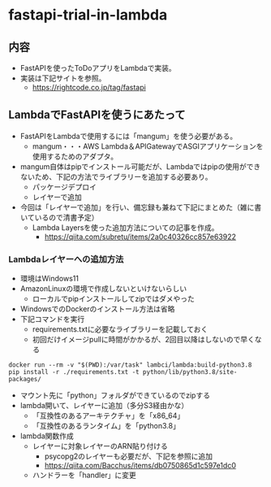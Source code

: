 # fastapi-trial-in-lambda

## 内容

- FastAPIを使ったToDoアプリをLambdaで実装。
- 実装は下記サイトを参照。
  - https://rightcode.co.jp/tag/fastapi

## LambdaでFastAPIを使うにあたって

- FastAPIをLambdaで使用するには「mangum」を使う必要がある。
  - mangum・・・AWS Lambda＆APIGatewayでASGIアプリケーションを使用するためのアダプタ。
- mangum自体はpipでインストール可能だが、Lambdaではpipの使用ができないため、下記の方法でライブラリーを追加する必要あり。
  - パッケージデプロイ
  - レイヤーで追加
- 今回は「レイヤーで追加」を行い、備忘録も兼ねて下記にまとめた（雑に書いているので清書予定）
  - Lambda Layersを使った追加方法についての記事を作成。
    - https://qiita.com/subretu/items/2a0c40326cc857e63922

### Lambdaレイヤーへの追加方法

- 環境はWindows11
- AmazonLinuxの環境で作成しないといけないらしい
  - ローカルでpipインストールしてzipではダメやった
- WindowsでのDockerのインストール方法は省略
- 下記コマンドを実行
  - requirements.txtに必要なライブラリーを記載しておく
  - 初回だけイメージpullに時間がかかるが、2回目以降はしないので早くなる

```docker
docker run --rm -v "$(PWD):/var/task" lambci/lambda:build-python3.8 pip install -r ./requirements.txt -t python/lib/python3.8/site-packages/
```
- マウント先に「python」フォルダができているのでzipする
- lambda開いて、レイヤーに追加（多分S3経由かな）
    - 「互換性のあるアーキテクチャ」を「x86_64」
    - 「互換性のあるランタイム」を「python3.8」
- lambda関数作成
  - レイヤーに対象レイヤーのARN貼り付ける
    - psycopg2のレイヤーも必要だが、下記を参照に追加
    - https://qiita.com/Bacchus/items/db0750865d1c597e1dc0
  - ハンドラーを「handler」に変更